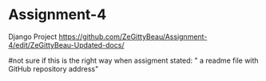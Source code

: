 # Assignment-4
Django Project
https://github.com/ZeGittyBeau/Assignment-4/edit/ZeGittyBeau-Updated-docs/

#not sure if this is the right way when assigment stated: " a readme file with GitHub repository address"
